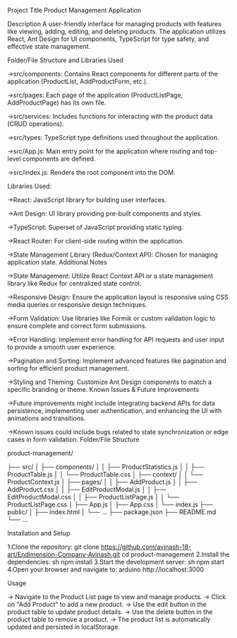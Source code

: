 Project Title Product Management Application

Description A user-friendly interface for managing products with features like viewing, adding, editing, and deleting products. The application utilizes React, Ant Design for UI components, TypeScript for type safety, and effective state management.

Folder/File Structure and Libraries Used

->src/components: Contains React components for different parts of the application (ProductList, AddProductForm, etc.).

->src/pages: Each page of the application (ProductListPage, AddProductPage) has its own file.

->src/services: Includes functions for interacting with the product data (CRUD operations).

->src/types: TypeScript type definitions used throughout the application.

->src/App.js: Main entry point for the application where routing and top-level components are defined.

->src/index.js: Renders the root component into the DOM.

Libraries Used:

->React: JavaScript library for building user interfaces.

->Ant Design: UI library providing pre-built components and styles.

->TypeScript: Superset of JavaScript providing static typing.

->React Router: For client-side routing within the application.

->State Management Library (Redux/Context API): Chosen for managing application state. Additional Notes

->State Management: Utilize React Context API or a state management library like Redux for centralized state control.

->Responsive Design: Ensure the application layout is responsive using CSS media queries or responsive design techniques.

->Form Validation: Use libraries like Formik or custom validation logic to ensure complete and correct form submissions.

->Error Handling: Implement error handling for API requests and user input to provide a smooth user experience.

->Pagination and Sorting: Implement advanced features like pagination and sorting for efficient product management.

->Styling and Theming: Customize Ant Design components to match a specific branding or theme. Known Issues & Future Improvements

->Future improvements might include integrating backend APIs for data persistence, implementing user authentication, and enhancing the UI with animations and transitions.

->Known issues could include bugs related to state synchronization or edge cases in form validation. Folder/File Structure

product-management/

├── src/ │ ├── components/ │ │ ├── ProductStatistics.js │ │ ├── ProductTable.js │ │ └── ProductTable.css │ ├── context/ │ │ └── ProductContext.js │ ├── pages/ │ │ ├── AddProduct.js │ │ ├── AddProduct.css │ │ ├── EditProductModal.js │ │ ├── EditProductModal.css │ │ ├── ProductListPage.js │ │ └── ProductListPage.css │ ├── App.js │ ├── App.css │ └── index.js ├── public/ │ ├── index.html │ └── ... ├── package.json ├── README.md └── ...

Installation and Setup

1.Clone the repository: git clone https://github.com/avinash-18-art/Endimension-Company-Avinash.git cd product-management 2.Install the dependencies: sh npm install 3.Start the development server: sh npm start 4.Open your browser and navigate to: arduino http://localhost:3000

Usage

-> Navigate to the Product List page to view and manage products. -> Click on "Add Product" to add a new product. -> Use the edit button in the product table to update product details. -> Use the delete button in the product table to remove a product. -> The product list is automatically updated and persisted in localStorage.
